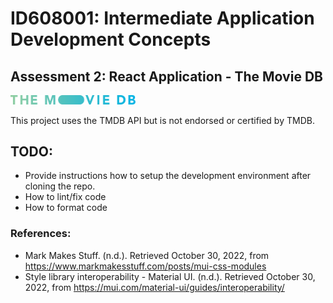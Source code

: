 # ID608001: Intermediate Application Development Concepts
## Assessment 2: React Application - The Movie DB
<a href="https://www.themoviedb.org/"> 
  <img src="./media/blue_long_2-9665a76b1ae401a510ec1e0ca40ddcb3b0cfe45f1d51b77a308fea0845885648.svg" style="width: 200px" />
</a>

This project uses the TMDB API but is not endorsed or certified by TMDB.


## TODO:
* Provide instructions how to setup the development environment after cloning the repo.
* How to lint/fix code
* How to format code


### References:
* Mark Makes Stuff. (n.d.). Retrieved October 30, 2022, from https://www.markmakesstuff.com/posts/mui-css-modules
* Style library interoperability - Material UI. (n.d.). Retrieved October 30, 2022, from https://mui.com/material-ui/guides/interoperability/